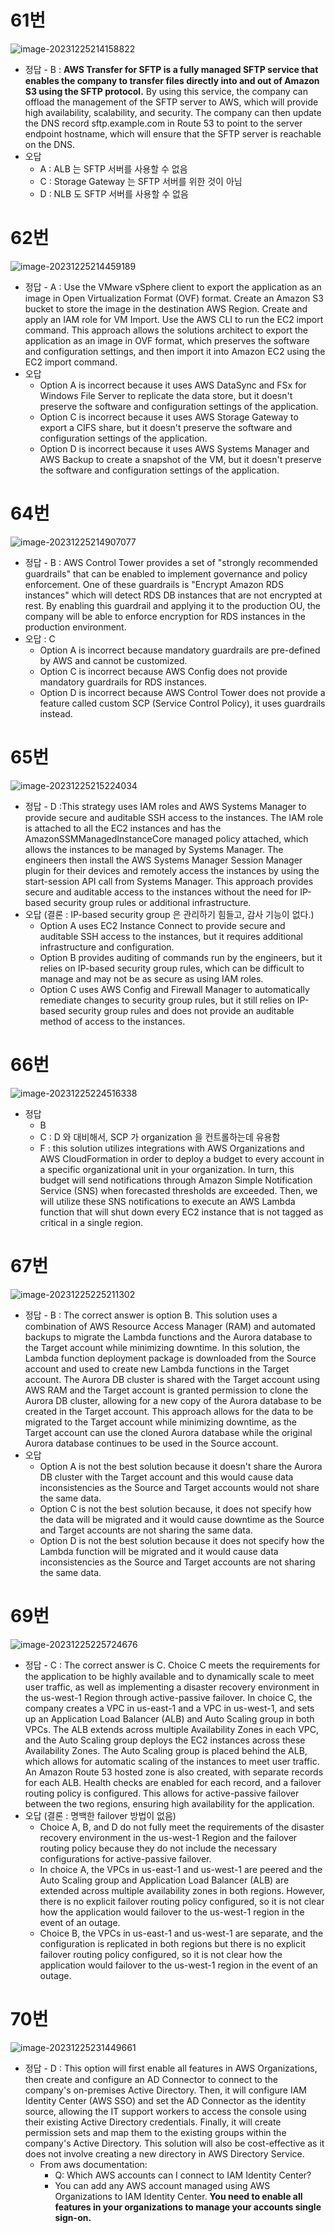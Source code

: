 # 61번

![image-20231225214158822](images/20231225_examtopic_sap_61-70/image-20231225214158822.png)

- 정답 - B : **AWS Transfer for SFTP is a fully managed SFTP service that enables the company to transfer files directly into and out of Amazon S3 using the SFTP protocol.** By using this service, the company can offload the management of the SFTP server to AWS, which will provide high availability, scalability, and security. The company can then update the DNS record sftp.example.com in Route 53 to point to the server endpoint hostname, which will ensure that the SFTP server is reachable on the DNS.
- 오답
  - A : ALB 는 SFTP 서버를 사용할 수 없음
  - C : Storage Gateway 는 SFTP 서버를 위한 것이 아님
  - D : NLB 도 SFTP 서버를 사용할 수 없음

# 62번

![image-20231225214459189](images/20231225_examtopic_sap_61-70/image-20231225214459189.png)

- 정답 - A : Use the VMware vSphere client to export the application as an image in Open Virtualization Format (OVF) format. Create an Amazon S3 bucket to store the image in the destination AWS Region. Create and apply an IAM role for VM Import. Use the AWS CLI to run the EC2 import command. This approach allows the solutions architect to export the application as an image in OVF format, which preserves the software and configuration settings, and then import it into Amazon EC2 using the EC2 import command.
- 오답
  - Option A is incorrect because it uses AWS DataSync and FSx for Windows File Server to replicate the data store, but it doesn't preserve the software and configuration settings of the application. 
  - Option C is incorrect because it uses AWS Storage Gateway to export a CIFS share, but it doesn't preserve the software and configuration settings of the application. 
  - Option D is incorrect because it uses AWS Systems Manager and AWS Backup to create a snapshot of the VM, but it doesn't preserve the software and configuration settings of the application.

# 64번

![image-20231225214907077](images/20231225_examtopic_sap_61-70/image-20231225214907077.png)

- 정답 - B : AWS Control Tower provides a set of "strongly recommended guardrails" that can be enabled to implement governance and policy enforcement. One of these guardrails is "Encrypt Amazon RDS instances" which will detect RDS DB instances that are not encrypted at rest. By enabling this guardrail and applying it to the production OU, the company will be able to enforce encryption for RDS instances in the production environment.
- 오답 : C
  - Option A is incorrect because mandatory guardrails are pre-defined by AWS and cannot be customized. 
  - Option C is incorrect because AWS Config does not provide mandatory guardrails for RDS instances. 
  - Option D is incorrect because AWS Control Tower does not provide a feature called custom SCP (Service Control Policy), it uses guardrails instead.

# 65번

![image-20231225215224034](images/20231225_examtopic_sap_61-70/image-20231225215224034.png)

- 정답 - D :This strategy uses IAM roles and AWS Systems Manager to provide secure and auditable SSH access to the instances. The IAM role is attached to all the EC2 instances and has the AmazonSSMManagedInstanceCore managed policy attached, which allows the instances to be managed by Systems Manager. The engineers then install the AWS Systems Manager Session Manager plugin for their devices and remotely access the instances by using the start-session API call from Systems Manager. This approach provides secure and auditable access to the instances without the need for IP-based security group rules or additional infrastructure.
- 오답 (결론 : IP-based security group 은 관리하기 힘들고, 감사 기능이 없다.)
  - Option A uses EC2 Instance Connect to provide secure and auditable SSH access to the instances, but it requires additional infrastructure and configuration. 
  - Option B provides auditing of commands run by the engineers, but it relies on IP-based security group rules, which can be difficult to manage and may not be as secure as using IAM roles. 
  - Option C uses AWS Config and Firewall Manager to automatically remediate changes to security group rules, but it still relies on IP-based security group rules and does not provide an auditable method of access to the instances.

# 66번

![image-20231225224516338](images/20231225_examtopic_sap_61-70/image-20231225224516338.png)

- 정답
  - B
  - C : D 와 대비해서, SCP 가 organization 을 컨트롤하는데 유용함
  - F : this solution utilizes integrations with AWS Organizations and AWS CloudFormation in order to deploy a budget to every account in a specific organizational unit in your organization. In turn, this budget will send notifications through Amazon Simple Notification Service (SNS) when forecasted thresholds are exceeded. Then, we will utilize these SNS notifications to execute an AWS Lambda function that will shut down every EC2 instance that is not tagged as critical in a single region.

# 67번

![image-20231225225211302](images/20231225_examtopic_sap_61-70/image-20231225225211302.png)

- 정답 - B : The correct answer is option B. This solution uses a combination of AWS Resource Access Manager (RAM) and automated backups to migrate the Lambda functions and the Aurora database to the Target account while minimizing downtime. In this solution, the Lambda function deployment package is downloaded from the Source account and used to create new Lambda functions in the Target account. The Aurora DB cluster is shared with the Target account using AWS RAM and the Target account is granted permission to clone the Aurora DB cluster, allowing for a new copy of the Aurora database to be created in the Target account. This approach allows for the data to be migrated to the Target account while minimizing downtime, as the Target account can use the cloned Aurora database while the original Aurora database continues to be used in the Source account.
- 오답
  - Option A is not the best solution because it doesn't share the Aurora DB cluster with the Target account and this would cause data inconsistencies as the Source and Target accounts would not share the same data. 
  - Option C is not the best solution because, it does not specify how the data will be migrated and it would cause downtime as the Source and Target accounts are not sharing the same data. 
  - Option D is not the best solution because it does not specify how the Lambda function will be migrated and it would cause data inconsistencies as the Source and Target accounts are not sharing the same data.

# 69번 

![image-20231225225724676](images/20231225_examtopic_sap_61-70/image-20231225225724676.png)

- 정답 - C : The correct answer is C. Choice C meets the requirements for the application to be highly available and to dynamically scale to meet user traffic, as well as implementing a disaster recovery environment in the us-west-1 Region through active-passive failover. In choice C, the company creates a VPC in us-east-1 and a VPC in us-west-1, and sets up an Application Load Balancer (ALB) and Auto Scaling group in both VPCs. The ALB extends across multiple Availability Zones in each VPC, and the Auto Scaling group deploys the EC2 instances across these Availability Zones. The Auto Scaling group is placed behind the ALB, which allows for automatic scaling of the instances to meet user traffic. An Amazon Route 53 hosted zone is also created, with separate records for each ALB. Health checks are enabled for each record, and a failover routing policy is configured. This allows for active-passive failover between the two regions, ensuring high availability for the application.
- 오답 (결론 : 명백한 failover 방법이 없음)
  - Choice A, B, and D do not fully meet the requirements of the disaster recovery environment in the us-west-1 Region and the failover routing policy because they do not include the necessary configurations for active-passive failover.
  - In choice A, the VPCs in us-east-1 and us-west-1 are peered and the Auto Scaling group and Application Load Balancer (ALB) are extended across multiple availability zones in both regions. However, there is no explicit failover routing policy configured, so it is not clear how the application would failover to the us-west-1 region in the event of an outage. 
  - Choice B, the VPCs in us-east-1 and us-west-1 are separate, and the configuration is replicated in both regions but there is no explicit failover routing policy configured, so it is not clear how the application would failover to the us-west-1 region in the event of an outage.

# 70번

![image-20231225231449661](images/20231225_examtopic_sap_61-70/image-20231225231449661.png)

- 정답 - D : This option will first enable all features in AWS Organizations, then create and configure an AD Connector to connect to the company's on-premises Active Directory. Then, it will configure IAM Identity Center (AWS SSO) and set the AD Connector as the identity source, allowing the IT support workers to access the console using their existing Active Directory credentials. Finally, it will create permission sets and map them to the existing groups within the company's Active Directory. This solution will also be cost-effective as it does not involve creating a new directory in AWS Directory Service.
  - From aws documentation: 
    - Q: Which AWS accounts can I connect to IAM Identity Center? 
    - You can add any AWS account managed using AWS Organizations to IAM Identity Center. **You need to enable all features in your organizations to manage your accounts single sign-on.**